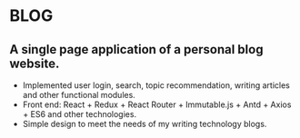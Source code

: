 # BLOG

## A single page application of a personal blog website.

- Implemented user login, search, topic recommendation, writing articles and other functional modules.
- Front end: React + Redux + React Router + Immutable.js + Antd + Axios + ES6 and other technologies.
- Simple design to meet the needs of my writing technology blogs.
